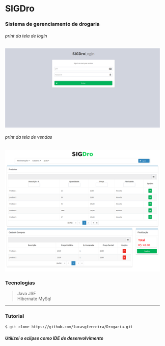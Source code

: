 # SIGDro
### Sistema de gerenciamento de drogaria
###### print da tela de login
![print da tela do sistema](https://raw.githubusercontent.com/lucasgferreira/Drogaria/master/screen/login.png)

###### print da tela de vendas
![print da tela do sistema](https://raw.githubusercontent.com/lucasgferreira/Drogaria/master/screen/vendas.png)

### Tecnologias
  
> Java JSF  
> Hibernate
> MySql
----------
### Tutorial
```sh
$ git clone https://github.com/lucasgferreira/Drogaria.git
```

##### Utilizei o eclipse como IDE de desenvolvimento
